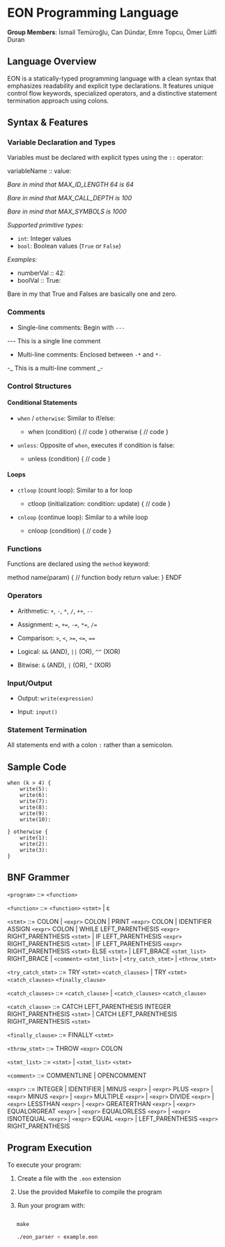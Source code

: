 # EON Programming Language

**Group Members**: İsmail Temüroğlu, Can Dündar, Emre Topcu, Ömer Lütfi Duran

## Language Overview

EON is a statically-typed programming language with a clean syntax that emphasizes readability and explicit type declarations. It features unique control flow keywords, specialized operators, and a distinctive statement termination approach using colons.

## Syntax & Features

### Variable Declaration and Types

Variables must be declared with explicit types using the `::` operator:

variableName :: value:

_Bare in mind that MAX_ID_LENGTH 64 is 64_

_Bare in mind that MAX_CALL_DEPTH is 100_

_Bare in mind that MAX_SYMBOLS is 1000_

_Supported primitive types:_

- `int`: Integer values
- `bool`: Boolean values (`True` or `False`)

_Examples:_

- numberVal :: 42:
- boolVal :: True:

Bare in my that True and Falses are basically one and zero.

### Comments

- Single-line comments: Begin with `---`

--- This is a single line comment

- Multi-line comments: Enclosed between `-*` and `*-`

-_ This is a multi-line comment _-

### Control Structures

#### Conditional Statements

- `when` / `otherwise`: Similar to if/else:

  - when (condition) { // code } otherwise { // code }

- `unless`: Opposite of `when`, executes if condition is false:

  - unless (condition) { // code }

#### Loops

- `ctloop` (count loop): Similar to a for loop

  - ctloop (initialization: condition: update) { // code }

- `cnloop` (continue loop): Similar to a while loop

  - cnloop (condition) { // code }

### Functions

Functions are declared using the `method` keyword:

method name(param) { // function body return value: } ENDF

### Operators

- Arithmetic: `+`, `-`, `*`, `/`, `++`, `--`

- Assignment: `=`, `+=`, `-=`, `*=`, `/=`

- Comparison: `>`, `<`, `>=`, `<=`, `==`

- Logical: `&&` (AND), `||` (OR), `^^` (XOR)

- Bitwise: `&` (AND), `|` (OR), `^` (XOR)

### Input/Output

- Output: `write(expression)`

- Input: `input()`

### Statement Termination

All statements end with a colon `:` rather than a semicolon.

## Sample Code

```eon
when (k > 4) {
    write(5):
    write(6):
    write(7):
    write(8):
    write(9):
    write(10):

} otherwise {
    write(1):
    write(2):
    write(3):
}
```

## BNF Grammer

`<program>` ::= `<function>`

`<function>` ::= `<function>` `<stmt>` | ε

`<stmt>` ::=
COLON
| `<expr>` COLON
| PRINT `<expr>` COLON
| IDENTIFIER ASSIGN `<expr>` COLON
| WHILE LEFT_PARENTHESIS `<expr>` RIGHT_PARENTHESIS `<stmt>`
| IF LEFT_PARENTHESIS `<expr>` RIGHT_PARENTHESIS `<stmt>`
| IF LEFT_PARENTHESIS `<expr>` RIGHT_PARENTHESIS `<stmt>` ELSE `<stmt>`
| LEFT_BRACE `<stmt_list>` RIGHT_BRACE
| `<comment>` `<stmt_list>`
| `<try_catch_stmt>`
| `<throw_stmt>`

`<try_catch_stmt>` ::=
TRY `<stmt>` `<catch_clauses>`
| TRY `<stmt>` `<catch_clauses>` `<finally_clause>`

`<catch_clauses>` ::=
`<catch_clause>`
| `<catch_clauses>` `<catch_clause>`

`<catch_clause>` ::=
CATCH LEFT_PARENTHESIS INTEGER RIGHT_PARENTHESIS `<stmt>`
| CATCH LEFT_PARENTHESIS RIGHT_PARENTHESIS `<stmt>`

`<finally_clause>` ::= FINALLY `<stmt>`

`<throw_stmt>` ::= THROW `<expr>` COLON

`<stmt_list>` ::=
`<stmt>`
| `<stmt_list>` `<stmt>`

`<comment>` ::= COMMENTLINE | OPENCOMMENT

`<expr>` ::=
INTEGER
| IDENTIFIER
| MINUS `<expr>`
| `<expr>` PLUS `<expr>`
| `<expr>` MINUS `<expr>`
| `<expr>` MULTIPLE `<expr>`
| `<expr>` DIVIDE `<expr>`
| `<expr>` LESSTHAN `<expr>`
| `<expr>` GREATERTHAN `<expr>`
| `<expr>` EQUALORGREAT `<expr>`
| `<expr>` EQUALORLESS `<expr>`
| `<expr>` ISNOTEQUAL `<expr>`
| `<expr>` EQUAL `<expr>`
| LEFT_PARENTHESIS `<expr>` RIGHT_PARENTHESIS

## Program Execution

To execute your program:

1. Create a file with the `.eon` extension

2. Use the provided Makefile to compile the program

3. Run your program with:

```bash

   make

   ./eon_parser < example.eon

```
